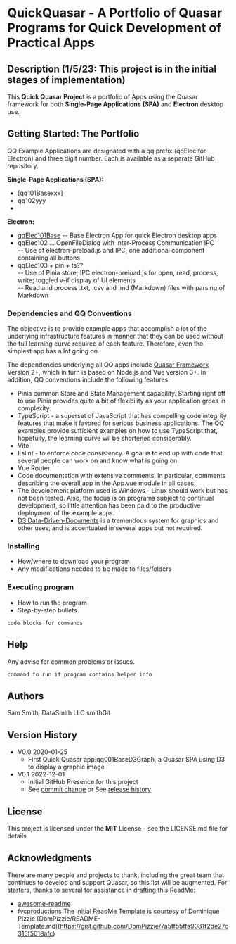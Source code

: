 # QuickQuasar - A Portfolio of Quasar Programs for Quick Development of Practical Apps

## Description (1/5/23: This project is in the initial stages of implementation)

This **Quick Quasar Project** is a portfolio of Apps using the Quasar framework for both **Single-Page Applications (SPA)** and **Electron** desktop use.  

## Getting Started: The Portfolio

QQ Example Applications are designated with a qq prefix (qqElec for Electron) and three digit number.  Each is available as a separate GitHub repository.

**Single-Page Applications (SPA):**  
- [qq101Basexxx]
- qq102yyy  
- 
**Electron:**
- [qqElec101Base](https://github.com/QuickQuasar/qqElec101Base) -- Base Electron App for quick Electron desktop apps  
- qqElec102 ... OpenFileDialog with Inter-Process Communication IPC  
-- Use of electron-preload.js and IPC, one additional component containing all buttons
- qqElec103 + pin + ts??  
-- Use of Pinia store; IPC electron-preload.js for open, read, process, write; toggled v-if display of UI elements  
-- Read and process .txt, .csv and .md (Markdown) files with parsing of Markdown  

### Dependencies and QQ Conventions

The objective is to provide example apps that accomplish a lot of the underlying infrastructure features in manner that they can be used without the full learning curve required of each feature.  Therefore, even the simplest app has a lot going on.

The dependencies underlying all QQ apps include [Quasar Framework](https://quasar.dev/) Version 2+, which in turn is based on Node.js and Vue version 3+.
In addition, QQ conventions include the following features:

* Pinia common Store and State Management capability.  Starting right off to use Pinia provides quite a bit of flexibility as your application groes in complexity.
* TypeScript - a superset of JavaScript that has compelling code integrity features that make it favored for serious business applications.  The QQ examples provide sufficient examples on how to use TypeScript that, hopefully, the learning curve wil be shortened considerably.
* Vite
* Eslint - to enforce code consistency.  A goal is to end up with code that several people can work on and know what is going on.
* Vue Router
* Code documentation with extensive comments, in particular, comments describing the overall app in the App.vue module in all cases.
* The development platform used is Windows - Linux should work but has not been tested.  Also, the focus is on programs subject to continual development, so little attention has been paid to the productive deployment of the example apps.
* [D3 Data-Driven-Documents](https://d3js.org/) is a tremendous system for graphics and other uses, and is accentuated in several apps but not required.

### Installing

* How/where to download your program
* Any modifications needed to be made to files/folders

### Executing program

* How to run the program
* Step-by-step bullets
```
code blocks for commands
```

## Help

Any advise for common problems or issues.
```
command to run if program contains helper info
```

## Authors

Sam Smith, DataSmith LLC smithGit


## Version History

* V0.0 2020-01-25
    * First Quick Quasar app:qq001BaseD3Graph, a Quasar SPA using D3 to display a graphic image
* V0.1 2022-12-01
    * Initial GitHub Presence for this project
    * See [commit change]() or See [release history]()


## License

This project is licensed under the **MIT** License - see the LICENSE.md file for details

## Acknowledgments

There are many people and projects to thank, including the great team that continues to develop and support Quasar, so this list will be augmented.  For starters, thanks to several for assistance in drafting this ReadMe:  
* [awesome-readme](https://github.com/matiassingers/awesome-readme)
* [fvcproductions](https://gist.github.com/fvcproductions/1bfc2d4aecb01a834b46)
The initial ReadMe Template is courtesy of Dominique Pizzie [DomPizzie/README-Template.md[(https://gist.github.com/DomPizzie/7a5ff55ffa9081f2de27c315f5018afc)


